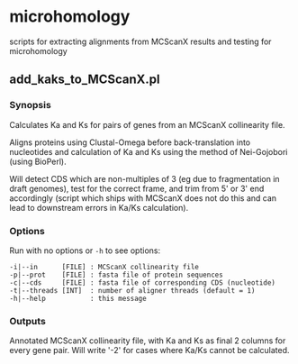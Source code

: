 # microhomology
scripts for extracting alignments from MCScanX results and testing for microhomology

## add_kaks_to_MCScanX.pl

### Synopsis
Calculates Ka and Ks for pairs of genes from an MCScanX collinearity file.

Aligns proteins using Clustal-Omega before back-translation into nucleotides and calculation of Ka and Ks using the method of Nei-Gojobori (using BioPerl).

Will detect CDS which are non-multiples of 3 (eg due to fragmentation in draft genomes), test for the correct frame, and trim from 5' or 3' end accordingly (script which ships with MCScanX does not do this and can lead to downstream errors in Ka/Ks calculation).

### Options
Run with no options or `-h` to see options:
```
-i|--in      [FILE] : MCScanX collinearity file
-p|--prot    [FILE] : fasta file of protein sequences
-c|--cds     [FILE] : fasta file of corresponding CDS (nucleotide)
-t|--threads [INT]  : number of aligner threads (default = 1)
-h|--help           : this message
```

### Outputs
Annotated MCScanX collinearity file, with Ka and Ks as final 2 columns for every gene pair. Will write '-2' for cases where Ka/Ks cannot be calculated.
